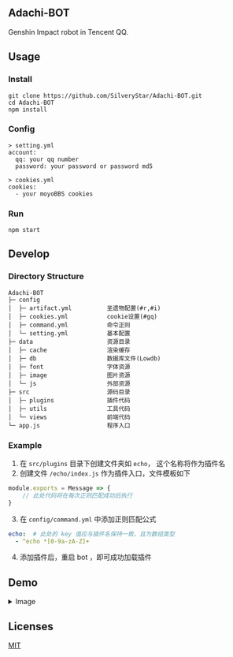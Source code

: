 ## Adachi-BOT
Genshin Impact robot in Tencent QQ.

## Usage
### Install
```
git clone https://github.com/SilveryStar/Adachi-BOT.git
cd Adachi-BOT
npm install
```
### Config
```
> setting.yml
account:
  qq: your qq number
  password: your password or password md5
  
> cookies.yml
cookies:
  - your moyoBBS cookies
```

### Run
```
npm start
```

## Develop
### Directory Structure
```
Adachi-BOT
├─ config
│  ├─ artifact.yml          圣遗物配置(#r,#i)
│  ├─ cookies.yml           cookie设置(#gq)
│  ├─ command.yml           命令正则
│  └─ setting.yml           基本配置
├─ data                     资源目录
│  ├─ cache                 渲染缓存
│  ├─ db                    数据库文件(Lowdb)
│  ├─ font                  字体资源
│  ├─ image                 图片资源
│  └─ js                    外部资源
├─ src                      源码目录
│  ├─ plugins               插件代码
│  ├─ utils                 工具代码
│  └─ views                 前端代码
└─ app.js                   程序入口
```

### Example
1. 在 `src/plugins` 目录下创建文件夹如 `echo`， 这个名称将作为插件名
2. 创建文件 `/echo/index.js` 作为插件入口，文件模板如下
```js
module.exports = Message => {
    // 此处代码将在每次正则匹配成功后执行
}
```
3. 在 `config/command.yml` 中添加正则匹配公式
```yaml
echo:  # 此处的 key 值应与插件名保持一致，且为数组类型
  - ^echo *[0-9a-zA-Z]+
```
4. 添加插件后，重启 bot ，即可成功加载插件

## Demo
<details>
<summary>Image</summary>

### 生成玩家信息卡片
<div align="center">
  <img src="https://img.imgdb.cn/item/604262f4360785be543b6567.png" alt="ERROR">
</div>

### 生成玩家角色背包
<div align="center">
  <img src="https://img.imgdb.cn/item/604262f4360785be543b656c.png" alt="ERROR">
</div>

### 随机圣遗物功能
<div align="center">
  <img src="https://img.imgdb.cn/item/60426417360785be543bf799.png" alt="ERROR">
  <img src="https://img.imgdb.cn/item/60426417360785be543bf79d.png" alt="ERROR">
</div>
</details>


## Licenses
[MIT](https://github.com/SilveryStar/Adachi-BOT/blob/master/LICENSE)